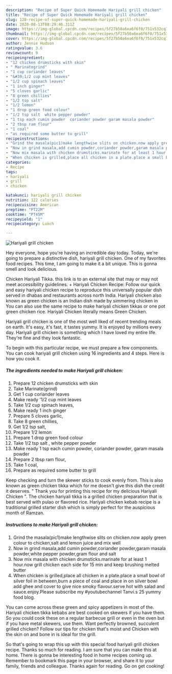 ```yaml
---
description: "Recipe of Super Quick Homemade Hariyali grill chicken"
title: "Recipe of Super Quick Homemade Hariyali grill chicken"
slug: 128-recipe-of-super-quick-homemade-hariyali-grill-chicken
date: 2020-08-13T08:29:46.311Z
image: https://img-global.cpcdn.com/recipes/5f27b50a6ea6f6f0/751x532cq70/hariyali-grill-chicken-recipe-main-photo.jpg
thumbnail: https://img-global.cpcdn.com/recipes/5f27b50a6ea6f6f0/751x532cq70/hariyali-grill-chicken-recipe-main-photo.jpg
cover: https://img-global.cpcdn.com/recipes/5f27b50a6ea6f6f0/751x532cq70/hariyali-grill-chicken-recipe-main-photo.jpg
author: Jennie Hudson
ratingvalue: 3.6
reviewcount: 9
recipeingredient:
- "12 chicken drumsticks with skin"
- " Marinategrind"
- "1 cup coriander leaves"
- "&#39;1/2 cup mint leaves"
- "1/2 cup spinach leaves"
- "1 inch ginger"
- "5 cloves garlic"
- "8 green chillies"
- "1/2 tsp salt"
- "1/2 lemon"
- "1 drop green food colour"
- "1/2 tsp salt  white pepper powder"
- "1 tsp each cumin powder  coriander powder garam masala powder"
- "2 tbsp ram flour"
- "1 coal"
- "as required some butter to grill"
recipeinstructions:
- "Grind the masala(pic1)make lengthwise slits on chicken.now apply green colour to chicken,salt and lemon juice and mix well"
- "Now in grind masala,add cumin powder,coriander powder,garam masala powder,white pepper powder,gram flour and salt"
- "Now mix masala with chicken drumsticks.marinate for at least 1 hour.now grill chicken each side for 15 min and keep brushing melted butter"
- "When chicken is grilled,place all chicken in a plate.place a small bowl of silver foil in between,burn a piece of coal and place in on silver bowl add ghee and cover to give nice smoky flavour.serve hot with salad and sauce.enjoy.Please subscribe my #youtubechannel Tanvi.s 25 yummy food blog."
categories:
- Recipe
tags:
- hariyali
- grill
- chicken

katakunci: hariyali grill chicken 
nutrition: 122 calories
recipecuisine: American
preptime: "PT22M"
cooktime: "PT45M"
recipeyield: "1"
recipecategory: Lunch

---
```



![Hariyali grill chicken](https://img-global.cpcdn.com/recipes/5f27b50a6ea6f6f0/751x532cq70/hariyali-grill-chicken-recipe-main-photo.jpg)

Hey everyone, hope you're having an incredible day today. Today, we're going to prepare a distinctive dish, hariyali grill chicken. One of my favorites food recipes. This time, I am going to make it a bit unique. This is gonna smell and look delicious.

Chicken Hariyali Tikka. this link is to an external site that may or may not meet accessibility guidelines. + Hariyali Chicken Recipe: Follow our quick and easy hariyali chicken recipe to reproduce this universally popular dish served in dhabas and restaurants across north India. Hariyali chicken also known as green chicken is an Indian dish made by simmering chicken in You can also use the same recipe to make hariyali chicken tikkas or one pot green chicken rice. Hariyali Chicken literally means Green Chicken.

Hariyali grill chicken is one of the most well liked of recent trending meals on earth. It's easy, it's fast, it tastes yummy. It is enjoyed by millions every day. Hariyali grill chicken is something which I have loved my entire life. They're fine and they look fantastic.


To begin with this particular recipe, we must prepare a few components. You can cook hariyali grill chicken using 16 ingredients and 4 steps. Here is how you cook it.

<!--inarticleads1-->

##### The ingredients needed to make Hariyali grill chicken:

1. Prepare 12 chicken drumsticks with skin
1. Take  Marinate(grind)
1. Get 1 cup coriander leaves
1. Make ready &#39;1/2 cup mint leaves
1. Take 1/2 cup spinach leaves,
1. Make ready 1 inch ginger
1. Prepare 5 cloves garlic,
1. Take 8 green chillies,
1. Get 1/2 tsp salt,
1. Prepare 1/2 lemon
1. Prepare 1 drop green food colour
1. Take 1/2 tsp salt , white pepper powder
1. Make ready 1 tsp each cumin powder,  coriander powder, garam masala powder
1. Prepare 2 tbsp ram flour,
1. Take 1 coal,
1. Prepare as required some butter to grill


Keep checking and turn the skewer sticks to cook evenly from. This is also known as green chicken tikka which for me doesn&#39;t give this dish the credit it deserves. &#34; Thank you for printing this recipe for my delicious Hariyali Chicken &#34;. The chicken hariyali tikka is a grilled chicken preparation that is best served with pulao or flavored rice. Hariyali chicken kebab recipe is a traditional grilled starter dish which is simply perfect for the auspicious month of Ramzan. 

<!--inarticleads2-->

##### Instructions to make Hariyali grill chicken:

1. Grind the masala(pic1)make lengthwise slits on chicken.now apply green colour to chicken,salt and lemon juice and mix well
1. Now in grind masala,add cumin powder,coriander powder,garam masala powder,white pepper powder,gram flour and salt
1. Now mix masala with chicken drumsticks.marinate for at least 1 hour.now grill chicken each side for 15 min and keep brushing melted butter
1. When chicken is grilled,place all chicken in a plate.place a small bowl of silver foil in between,burn a piece of coal and place in on silver bowl add ghee and cover to give nice smoky flavour.serve hot with salad and sauce.enjoy.Please subscribe my #youtubechannel Tanvi.s 25 yummy food blog.


You can come across these green and spicy appetizers in most of the. Hariyali chicken tikka kebabs are best cooked on skewers if you have them. So you could cook these on a regular barbecue grill or even in the oven but if you have metal skewers, use them. Want perfectly browned, succulent grilled chicken? Follow our tips for chicken that&#39;s moist and Chicken with the skin on and bone in is ideal for the grill. 

So that's going to wrap this up with this special food hariyali grill chicken recipe. Thanks so much for reading. I am sure that you can make this at home. There is gonna be interesting food in home recipes coming up. Remember to bookmark this page in your browser, and share it to your family, friends and colleague. Thanks again for reading. Go on get cooking!
